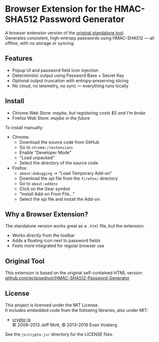 # Browser Extension for the HMAC-SHA512 Password Generator

A browser extension version of the [original standalone tool](https://github.com/eclipsednoir/HMAC-SHA512-Password-Generator).  
Generates consistent, high-entropy passwords using HMAC-SHA512 — all offline, with no storage or syncing.

## Features

- Popup UI and password field icon injection
- Deterministic output using Password Base + Secret Key
- Optional output truncation with entropy-preserving slicing
- No cloud, no telemetry, no sync — everything runs locally

## Install

- Chrome Web Store: _maybe, but registering costs $5 and I'm broke_
- Firefox Web Store: _maybe in the future_

To install manually:
- Chrome:
  - Download the source code from GitHub
  - Go to `chrome://extensions`
  - Enable "Developer Mode"
  - "Load unpacked"
  - Select the directory of the source code
- Firefox:
  - `about:debugging` → "Load Temporary Add-on"
  - Download the xpi file from the `firefox/` directory
  - Go to `about:addons`
  - Click on the Gear symbol
  - "Install Add-on From File..."
  - Select the xpi file and install the Add-on

## Why a Browser Extension?

The standalone version works great as a `.html` file, but the extension:
- Works directly from the toolbar
- Adds a floating icon next to password fields
- Feels more integrated for regular browser use

## Original Tool

This extension is based on the original self-contained HTML version:  
[github.com/eclipsednoir/HMAC-SHA512-Password-Generator](https://github.com/eclipsednoir/HMAC-SHA512-Password-Generator)

## License

This project is licensed under the MIT License.  
It includes embedded code from the following libraries, also under MIT:

- [crypto-js](https://github.com/brix/crypto-js)  
  © 2009–2013 Jeff Mott, © 2013–2016 Evan Vosberg

See the `js/crypto-js/` directory for the LICENSE files.
